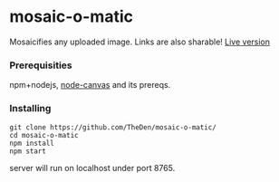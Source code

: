 # mosaic-o-matic

Mosaicifies any uploaded image. Links are also sharable! [Live version](http://162.243.87.171/)

### Prerequisities

npm+nodejs, [node-canvas](https://github.com/Automattic/node-canvas) and its prereqs.

### Installing

```
git clone https://github.com/TheDen/mosaic-o-matic/
cd mosaic-o-matic
npm install
npm start
```

server will run on localhost under port 8765. 

